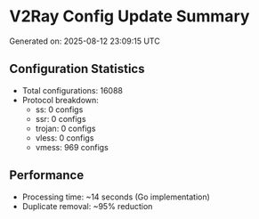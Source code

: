 # V2Ray Config Update Summary
Generated on: 2025-08-12 23:09:15 UTC

## Configuration Statistics
- Total configurations: 16088
- Protocol breakdown:
  - ss: 0 configs
  - ssr: 0 configs
  - trojan: 0 configs
  - vless: 0 configs
  - vmess: 969 configs

## Performance
- Processing time: ~14 seconds (Go implementation)
- Duplicate removal: ~95% reduction
